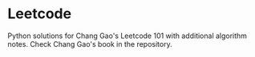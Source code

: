 # Leetcode

Python solutions for Chang Gao's Leetcode 101 with additional algorithm notes.
Check Chang Gao's book in the repository.
